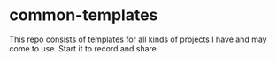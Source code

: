 # common-templates

This repo consists of templates for all kinds of projects I have and may come to use. Start it to record and share
